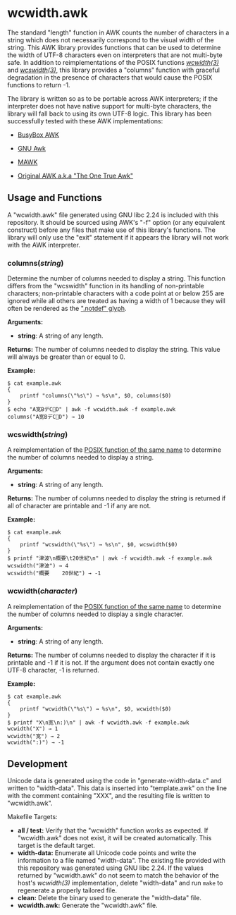 wcwidth.awk
===========

The standard "length" function in AWK counts the number of characters in a
string which does not necessarily correspond to the visual width of the string.
This AWK library provides functions that can be used to determine the width of
UTF-8 characters even on interpreters that are not multi-byte safe. In addition
to reimplementations of the POSIX functions [_wcwidth(3)_][wcwidth.3] and
[_wcswidth(3)_][wcswidth.3], this library provides a "columns" function with
graceful degradation in the presence of characters that would cause the POSIX
functions to return -1.

The library is written so as to be portable across AWK interpreters; if the
interpreter does not have native support for multi-byte characters, the library
will fall back to using its own UTF-8 logic. This library has been successfully
tested with these AWK implementations:

- [BusyBox AWK][busybox]
- [GNU Awk][gawk]
- [MAWK][mawk]
- [Original AWK a.k.a "The One True Awk"][original-awk]

  [wcwidth.3]: http://pubs.opengroup.org/onlinepubs/9699919799/functions/wcwidth.html
  [wcswidth.3]: http://pubs.opengroup.org/onlinepubs/9699919799/functions/wcswidth.html
  [busybox]: https://busybox.net/
  [gawk]: https://www.gnu.org/software/gawk/
  [mawk]: http://invisible-island.net/mawk/mawk.html
  [original-awk]: https://packages.debian.org/wheezy/original-awk

Usage and Functions
-------------------

A "wcwidth.awk" file generated using GNU libc 2.24 is included with this
repository. It should be sourced using AWK's "-f" option (or any equivalent
construct) before any files that make use of this library's functions. The
library will only use the "exit" statement if it appears the library will not
work with the AWK interpreter.

### columns(_string_) ###

Determine the number of columns needed to display a string. This function
differs from the "wcswidth" function in its handling of non-printable
characters; non-printable characters with a code point at or below 255 are
ignored while all others are treated as having a width of 1 because they will
often be rendered as the [".notdef" glyph][notdef-glyph].

  [notdef-glyph]: https://www.microsoft.com/typography/otspec/recom.htm

**Arguments:**
- **string**: A string of any length.

**Returns:** The number of columns needed to display the string. This value will
always be greater than or equal to 0.

**Example:**

    $ cat example.awk
    {
        printf "columns(\"%s\") → %s\n", $0, columns($0)
    }
    $ echo "A宽BデC🦀D" | awk -f wcwidth.awk -f example.awk
    columns("A宽BデC🦀D") → 10

### wcswidth(_string_) ###

A reimplementation of the [POSIX function of the same name][wcswidth.3] to
determine the number of columns needed to display a string.

**Arguments:**
- **string**: A string of any length.

**Returns:** The number of columns needed to display the string is returned if
all of character are printable and -1 if any are not.

**Example:**

    $ cat example.awk
    {
        printf "wcswidth(\"%s\") → %s\n", $0, wcswidth($0)
    }
    $ printf "津波\n概要\t20世紀\n" | awk -f wcwidth.awk -f example.awk
    wcswidth("津波") → 4
    wcswidth("概要	20世紀") → -1

### wcwidth(_character_) ###

A reimplementation of the [POSIX function of the same name][wcwidth.3] to
determine the number of columns needed to display a single character.

**Arguments:**
- **string**: A string of any length.

**Returns:** The number of columns needed to display the character if it is
printable and -1 if it is not. If the argument does not contain exactly one
UTF-8 character, -1 is returned.

**Example:**

    $ cat example.awk
    {
        printf "wcwidth(\"%s\") → %s\n", $0, wcwidth($0)
    }
    $ printf "X\n宽\n:)\n" | awk -f wcwidth.awk -f example.awk
    wcwidth("X") → 1
    wcwidth("宽") → 2
    wcwidth(":)") → -1

Development
-----------

Unicode data is generated using the code in "generate-width-data.c" and written
to "width-data". This data is inserted into "template.awk" on the line with the
comment containing "XXX", and the resulting file is written to "wcwidth.awk".

Makefile Targets:

- **all / test:** Verify that the "wcwidth" function works as expected. If
  "wcwidth.awk" does not exist, it will be created automatically. This target
  is the default target.
- **width-data:** Enumerate all Unicode code points and write the information
  to a file named "width-data". The existing file provided with this repository
  was generated using GNU libc 2.24. If the values returned by "wcwidth.awk" do
  not seem to match the behavior of the host's _wcwidth(3)_ implementation,
  delete "width-data" and run `make` to regenerate a properly tailored file.
- **clean:** Delete the binary used to generate the "width-data" file.
- **wcwidth.awk:** Generate the "wcwidth.awk" file.
